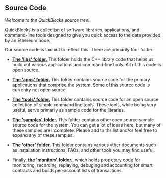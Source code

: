 ## Source Code

*Welcome to the QuickBlocks source tree!*

QuickBlocks is a collection of software libraries, applications, and command-line tools designed to give you quick access to the data provided by an Ethereum node.

Our source code is laid out to reflect this. There are primarily four folder:

- **[The 'libs' folder.](./libs/README.md)** This folder holds the C++ library code that helps us build out various applications and command-line tools. All of this code is open source.

- **[The 'apps' folder.](./apps/README.md)** This folder contains source code for the primary applications that comprise the system. Some of this source code is currenlty not open source.

- **[The 'tools' folder.](./tools/README.md)** This folder contains source code for an open source collection of simple command line tools. These tools, while being very useful, serve primarily as sample code for the libraries.

- **[The 'samples' folder.](./samples/README.md)** This folder contains other open source sample source code for the system. You can get a lot of ideas here, but many of these samples are incomplete. Please add to the list and/or feel free to expand any of these samples.

- **[The 'other' folder.](./other/README.md)** This folder contains various other documents such as installation instructions, FAQs, and other tools you may find useful.

- Finally, **[the 'monitors' folder.](./monitors/README.md)**, which holds propietary code for monitoring, recording, replaying, debuging and accounting for smart contracts and builds per-account lists of transactions.

